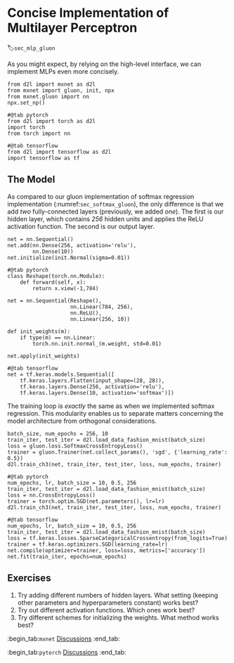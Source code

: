 # Concise Implementation of Multilayer Perceptron
:label:`sec_mlp_gluon`

As you might expect, by relying on the high-level interface,
we can implement MLPs even more concisely.

```{.python .input}
from d2l import mxnet as d2l
from mxnet import gluon, init, npx
from mxnet.gluon import nn
npx.set_np()
```

```{.python .input}
#@tab pytorch
from d2l import torch as d2l
import torch
from torch import nn
```

```{.python .input}
#@tab tensorflow
from d2l import tensorflow as d2l
import tensorflow as tf
```

## The Model

As compared to our gluon implementation 
of softmax regression implementation
(:numref:`sec_softmax_gluon`),
the only difference is that we add 
*two* fully-connected layers 
(previously, we added *one*).
The first is our hidden layer, 
which contains *256* hidden units
and applies the ReLU activation function.
The second is our output layer.

```{.python .input}
net = nn.Sequential()
net.add(nn.Dense(256, activation='relu'),
        nn.Dense(10))
net.initialize(init.Normal(sigma=0.01))
```

```{.python .input}
#@tab pytorch
class Reshape(torch.nn.Module):
    def forward(self, x):
        return x.view(-1,784)
    
net = nn.Sequential(Reshape(),
                    nn.Linear(784, 256),
                    nn.ReLU(),
                    nn.Linear(256, 10))

def init_weights(m):
    if type(m) == nn.Linear:
        torch.nn.init.normal_(m.weight, std=0.01)

net.apply(init_weights)
```

```{.python .input}
#@tab tensorflow
net = tf.keras.models.Sequential([
	tf.keras.layers.Flatten(input_shape=(28, 28)),
	tf.keras.layers.Dense(256, activation='relu'),
	tf.keras.layers.Dense(10, activation='softmax')])
```

The training loop is *exactly* the same
as when we implemented softmax regression.
This modularity enables us to separate 
matters concerning the model architecture
from orthogonal considerations.

```{.python .input}
batch_size, num_epochs = 256, 10
train_iter, test_iter = d2l.load_data_fashion_mnist(batch_size)
loss = gluon.loss.SoftmaxCrossEntropyLoss()
trainer = gluon.Trainer(net.collect_params(), 'sgd', {'learning_rate': 0.5})
d2l.train_ch3(net, train_iter, test_iter, loss, num_epochs, trainer)
```

```{.python .input}
#@tab pytorch
num_epochs, lr, batch_size = 10, 0.5, 256
train_iter, test_iter = d2l.load_data_fashion_mnist(batch_size)
loss = nn.CrossEntropyLoss()
trainer = torch.optim.SGD(net.parameters(), lr=lr)
d2l.train_ch3(net, train_iter, test_iter, loss, num_epochs, trainer)
```

```{.python .input}
#@tab tensorflow
num_epochs, lr, batch_size = 10, 0.5, 256
train_iter, test_iter = d2l.load_data_fashion_mnist(batch_size)
loss = tf.keras.losses.SparseCategoricalCrossentropy(from_logits=True)
trainer = tf.keras.optimizers.SGD(learning_rate=lr)
net.compile(optimizer=trainer, loss=loss, metrics=['accuracy'])
net.fit(train_iter, epochs=num_epochs)
```

## Exercises

1. Try adding different numbers of hidden layers. What setting (keeping other parameters and hyperparameters constant) works best? 
1. Try out different activation functions. Which ones work best?
1. Try different schemes for initializing the weights. What method works best?

:begin_tab:`mxnet`
[Discussions](https://discuss.d2l.ai/t/94)
:end_tab:

:begin_tab:`pytorch`
[Discussions](https://discuss.d2l.ai/t/95)
:end_tab:
